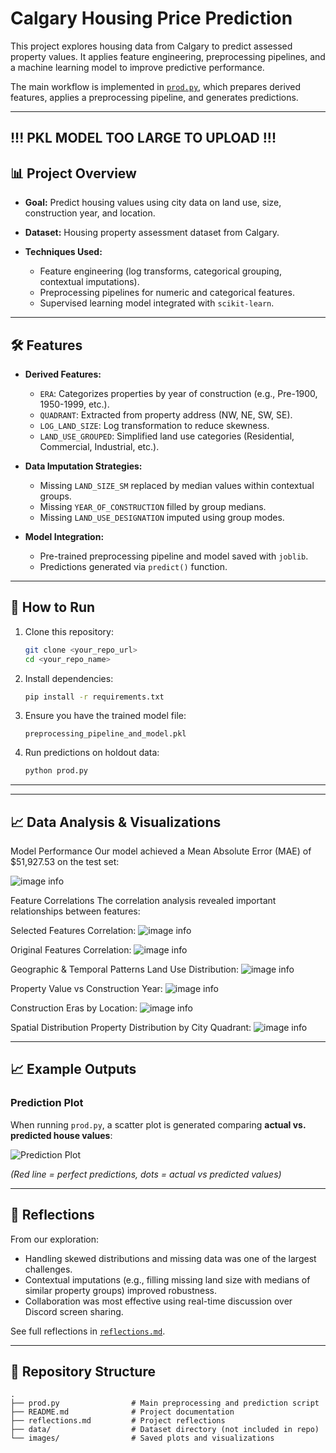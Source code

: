# Calgary Housing Price Prediction

This project explores housing data from Calgary to predict assessed property values. It applies feature engineering, preprocessing pipelines, and a machine learning model to improve predictive performance.

The main workflow is implemented in [`prod.py`](./prod.py), which prepares derived features, applies a preprocessing pipeline, and generates predictions.

---

## !!! PKL MODEL TOO LARGE TO UPLOAD !!!

## 📊 Project Overview

* **Goal:** Predict housing values using city data on land use, size, construction year, and location.
* **Dataset:** Housing property assessment dataset from Calgary.
* **Techniques Used:**

  * Feature engineering (log transforms, categorical grouping, contextual imputations).
  * Preprocessing pipelines for numeric and categorical features.
  * Supervised learning model integrated with `scikit-learn`.

---

## 🛠️ Features

* **Derived Features:**

  * `ERA`: Categorizes properties by year of construction (e.g., Pre-1900, 1950-1999, etc.).
  * `QUADRANT`: Extracted from property address (NW, NE, SW, SE).
  * `LOG_LAND_SIZE`: Log transformation to reduce skewness.
  * `LAND_USE_GROUPED`: Simplified land use categories (Residential, Commercial, Industrial, etc.).

* **Data Imputation Strategies:**

  * Missing `LAND_SIZE_SM` replaced by median values within contextual groups.
  * Missing `YEAR_OF_CONSTRUCTION` filled by group medians.
  * Missing `LAND_USE_DESIGNATION` imputed using group modes.

* **Model Integration:**

  * Pre-trained preprocessing pipeline and model saved with `joblib`.
  * Predictions generated via `predict()` function.

---

## 🚀 How to Run

1. Clone this repository:

   ```bash
   git clone <your_repo_url>
   cd <your_repo_name>
   ```

2. Install dependencies:

   ```bash
   pip install -r requirements.txt
   ```

3. Ensure you have the trained model file:

   ```
   preprocessing_pipeline_and_model.pkl
   ```

4. Run predictions on holdout data:

   ```bash
   python prod.py
   ```

---

---

## 📈 Data Analysis & Visualizations

Model Performance
Our model achieved a Mean Absolute Error (MAE) of $51,927.53 on the test set:

![image info](./images/output.png)

Feature Correlations
The correlation analysis revealed important relationships between features:

Selected Features Correlation:
![image info](./images/output_2.png)

Original Features Correlation:
![image info](./images/output_3.png)

Geographic & Temporal Patterns
Land Use Distribution:
![image info](./images/output_4.png)

Property Value vs Construction Year:
![image info](./images/output_6.png)

Construction Eras by Location:
![image info](./images/output_7.png)

Spatial Distribution
Property Distribution by City Quadrant:
![image info](./images/output_8.png)

---

## 📈 Example Outputs

### Prediction Plot

When running `prod.py`, a scatter plot is generated comparing **actual vs. predicted house values**:

![Prediction Plot](./images/output.png)

*(Red line = perfect predictions, dots = actual vs predicted values)*

---

## 📝 Reflections

From our exploration:

* Handling skewed distributions and missing data was one of the largest challenges.
* Contextual imputations (e.g., filling missing land size with medians of similar property groups) improved robustness.
* Collaboration was most effective using real-time discussion over Discord screen sharing.

See full reflections in [`reflections.md`](./reflections.md).

---

## 📂 Repository Structure

```
.
├── prod.py                # Main preprocessing and prediction script
├── README.md              # Project documentation
├── reflections.md         # Project reflections
├── data/                  # Dataset directory (not included in repo)
└── images/                # Saved plots and visualizations
```
